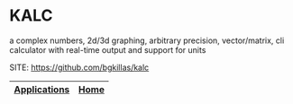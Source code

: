 # KALC

 a complex numbers, 2d/3d graphing, arbitrary precision, vector/matrix, 
 cli calculator with real-time output and support for units

 SITE: https://github.com/bgkillas/kalc

 | [Applications](https://portable-linux-apps.github.io/apps.html) | [Home](https://portable-linux-apps.github.io)
 | --- | --- |
